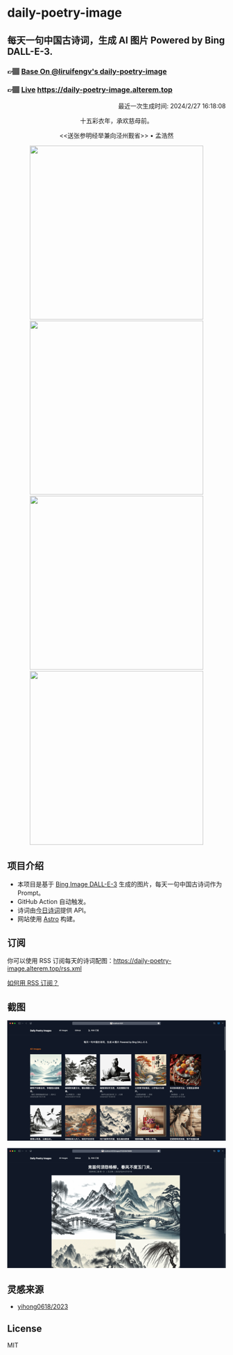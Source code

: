 
# daily-poetry-image

## 每天一句中国古诗词，生成 AI 图片 Powered by Bing DALL-E-3.

### 👉🏽 [Base On @liruifengv's daily-poetry-image](https://github.com/liruifengv/daily-poetry-image)

### 👉🏽 [Live](https://daily-poetry-image.alterem.top/) https://daily-poetry-image.alterem.top

<p align="right">
  最近一次生成时间: 2024/2/27 16:18:08
</p>
<p align="center">
十五彩衣年，承欢慈母前。
</p>
<p align="center">
<<送张参明经举兼向泾州觐省>> • 孟浩然
</p>
<p align="center">
<img src="https://tse4.mm.bing.net/th/id/OIG1.kJ70LhvUxCGqJzAOzHO4" height="400" width="400" />
<img src="https://tse4.mm.bing.net/th/id/OIG1.epyE2gveJ6.oDV_xDZ6z" height="400" width="400" />
<img src="https://tse4.mm.bing.net/th/id/OIG1.DrWKGJef9LxU6HGB6A14" height="400" width="400" />
<img src="https://tse1.mm.bing.net/th/id/OIG1.QzUbvqq7iKSrQdkF_OMI" height="400" width="400" />
</p>

## 项目介绍

-   本项目是基于 [Bing Image DALL-E-3](https://www.bing.com/images/create) 生成的图片，每天一句中国古诗词作为 Prompt。
-   GitHub Action 自动触发。
-   诗词由[今日诗词](https://www.jinrishici.com/)提供 API。
-   网站使用 [Astro](https://astro.build) 构建。

## 订阅

你可以使用 RSS 订阅每天的诗词配图：https://daily-poetry-image.alterem.top/rss.xml

[如何用 RSS 订阅？](https://zhuanlan.zhihu.com/p/55026716)

## 截图

![图片列表](./screenshots/Snipaste_2023-12-28_21-00-26.png)

![图片详情](./screenshots/Snipaste_2023-12-28_21-00-53.png)

## 灵感来源

-   [yihong0618/2023](https://github.com/yihong0618/2023)

## License

MIT

